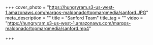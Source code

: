+++
cover_photo = "https://hungryram.s3-us-west-1.amazonaws.com/marqos-maldonado/topmarqmedia/sanford.JPG"
meta_description = ""
title = "Sanford Team"
title_tag = ""
video = "https://hungryram.s3-us-west-1.amazonaws.com/marqos-maldonado/topmarqmedia/sanford.mp4"

+++
